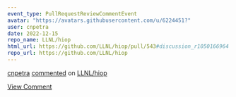 ```yaml
---
event_type: PullRequestReviewCommentEvent
avatar: "https://avatars.githubusercontent.com/u/6224451?"
user: cnpetra
date: 2022-12-15
repo_name: LLNL/hiop
html_url: https://github.com/LLNL/hiop/pull/543#discussion_r1050166964
repo_url: https://github.com/LLNL/hiop
---
```


<a href='https://github.com/cnpetra' target='_blank'>cnpetra</a> <a href='https://github.com/LLNL/hiop/pull/543#discussion_r1050166964' target='_blank'>commented</a> on <a href='https://github.com/LLNL/hiop' target='_blank'>LLNL/hiop</a>

<a href='https://github.com/LLNL/hiop/pull/543#discussion_r1050166964' target='_blank'>View Comment</a>